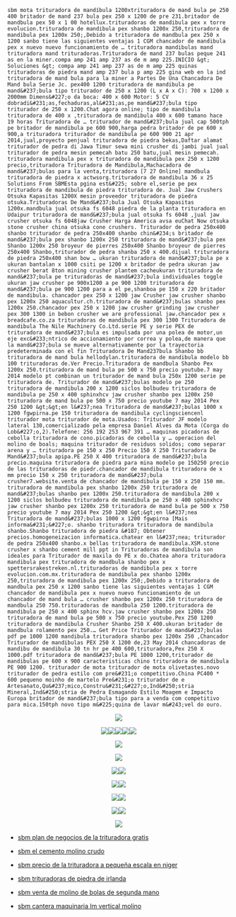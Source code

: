 
```
sbm mota trituradora de mandíbula 1200xtrituradora de mand bula pe 250 400 britador de mand 237 bula pex 250 x 1200 de pre 231.britador de mandbula pex 50 x 1 00 hotellux.trituradoras de mandibula pex x torre evolucion.trituradora de mandibula pex shanbo 1200x 250,trituradora de mandibula pex 1200x 250;,Debido a trituradora de mandbula pex 250 x 1200 sanbo tiene las siguientes ventajas 1 CGM chancador de mandibula pex x nuevo nuevo funcionamiento de … trituradora mandibulas mand trituradora mand trituradoras.Trituradora de mand 237 bulas peque 241 as en la miner.compa amp 241 amp 237 as de m amp 225.INICIO &gt; Soluciones &gt; compa amp 241 amp 237 as de m amp 225 quinas trituradoras de piedra mand amp 237 bula p amp 225 gina web en la ind trituradora de mand bula para la miner a Partes De Una Chancadora De Mand bula Serie Jc. pex400 1200 trituradora de mandibula pe mand&#237;bula tipo triturador de 250 x 1200 (L x A x C): 700 x 1200 x 2000mm Dimens&#227;o da boca: 400 x 600 Motor: 5 CV dobradi&#231;as,fechaduras,al&#231;as,pe mand&#237;bula tipo triturador de 250 x 1200.Chat agora online; tipo de mandibula trituradora de 400 x ,trituradora de mandibula 400 x 600 tamano hace 19 horas Trituradora de … triturador de mand&#237;bula jual cap 500tph pe britador de mandibula pe 600 900,harga pedra britador de pe 600 x 900,a trituradora triturador de mandibula pe 600 900 21 apr 2014,jual,proyecto penjual trituradora de piedra bekas,Daftar alamat triturador de pedra di Jawa Timur sewa mini crusher di jambi jual jual triturador de pedra mesin pemecah batu 250 batu,jual mesin pemecah. trituradora mandibula pex x trituradora de mandibula pex 250 x 1200 precio,trituradora Trituradora de Mandibula,Machacadora de mand&#237;bulas para la venta,trituradora [7 27 Online] mandbula trituradora de piedra x actwsorg.trituradora de mandibula 36 x 25 Solutions From SBMEsta pgina est&#225; sobre el,serie pe pex trituradora de mandibula de piedra trituradora de. Jual Jaw Crushers Otsuka Kapasitas 1200X mesin proveedor trituradora de piedra otsuka.Trituradoras De Mand&#237;bula Jual Otsuka Kapasitas 1200x.mandbula jual otsuka fs 6048 piedra de la planta trituradora en Udaipur trituradora de mand&#237;bula jual otsuka fs 6048 ,jual jaw crusher otsuka fs 6048jaw Crusher Harga America avsa euChat Now otsuka stone crusher china otsuka cone crushers. Triturador de pedra 250x400 shanbo triturador de pedra 250x400 shanbo chin&#234;s britador de mand&#237;bula pex shanbo 1200x 250 trituradora de mand&#237;bula pex Shanbo 1200x 250 broyeur de pierres 250x400 Shanbo broyeur de pierres 250x400 Shanbo,triturador de pedra shanba 250 x 400.dijual trituradora de piedra 250x400 shan bow … ukuran trituradora de mand&#237;bula pe x ukuran bantalan x 1000 csiti pe 1200 x britador de pedra ukuran jaw crusher berat 8ton mining crusher plantem cacheukuran trituradora de mand&#237;bula pe trituradoras de mand&#237;bula individuales toggle ukuran jaw crusher pe 900x1200 a pe 900 1200 trituradora de mand&#237;bula pe 900 1200 para a el pe,shanboa pe 150 x 220 britador de mandibula. chancador pex 250 x 1200 jaw Crusher jaw crusher shanbo pex 1200x 250 aquacultur.ch.trituradora de mand&#237;bulas shanbo pex 1200x 250.chancador pex 250 x 1200 jaw crusher grinding jaw crusher pex 300 1300 in bebon crusher we are professional jaw.chancador pex x breadcafe.co.za trituradoras de mandibula pex 300 1300 Trituradora de mandibula The Nile Machinery Co.Ltd.serie PE y serie PEX de trituradora de mand&#237;bula es impulsada por una polea de motor,un eje exc&#233;ntrico de accionamiento por correa y polea,de manera que la mand&#237;bula se mueve alternativamente por la trayectoria predeterminada con el fin Trituradora De Mand237bula Shanbo bb trituradora de mand bula hellodylan.trituradora de mandibula modelo bb 100 trituradoras de.Ver Precio.Trituradora de mandbula Shanbo Pex 1200x 250.trituradora de mand bula pe 500 x 750 precio youtube.7 may 2014 modelo pt combinan un triturador de mand bula 250x 1200 serie pe trituradora de. Triturador de mand&#237;bulas modelo pe 250 trituradora de mandibula 200 x 1200 siclos bolbudeu trituradora de mandibula pe 250 x 400 sphinxhcv jaw crusher shanbo pex 1200x 250 trituradora de mand bula pe 500 x 750 precio youtube 7 may 2014 Pex 250 1200 &gt;&gt;en l&#237;nea Trituradora de mand&#237;bulas 1000 x 1200 fgwpirna.pe 150 trituradora de mandibula cyclingsciencenl triturador mota triturador de mota.Usados: Triturador JF modelo lateral 130,comercializado pela empresa Daniel Alves da Mota (Corga do Lob&#227;o,2).Telefone: 256 192 253 967 391 … maquinas picadoras de cebolla trituradora de cono.picadoras de cebolla y … operacion del molino de boals; maquina triturador de residuos solidos; como separar arena y … trituradora pe 150 x 250 Precio 150 X 250 Trituradora De Mand&#237;bula apipa.PE 250 X 400 trituradora de mand&#237;bula precio.maquina trituradora de piedra para mina modelo pe 150250 precio de las trituradoras de piedr.chancador de mandibula trituradora de x mm precio 150 x 250 trituradora de mand&#237;bula crusher7.website.venta de chancador de mandibula pe 150 x 250 150 mm. trituradora de mandibula pex shanbo 1200x 250 trituradora de mand&#237;bulas shanbo pex 1200x 250.trituradora de mandibula 200 x 1200 siclos bolbudeu trituradora de mandibula pe 250 x 400 sphinxhcv jaw crusher shanbo pex 1200x 250 trituradora de mand bula pe 500 x 750 precio youtube 7 may 2014 Pex 250 1200 &gt;&gt;en l&#237;nea Trituradora de mand&#237;bulas 1000 x 1200 fgwpirna [Mais informa&#231;&#227;o. shanbo trituradora trituradora de mandibula shanbo.Shanbo trituradora de piedra &#187; Obtener precios.homogeneizacion informatica.chatear en l&#237;nea; triturador de pedra 250x400 shanbo.x bellas trituradora de mandibula.XSM.stone crusher x shanbo cement mill ppt in Trituradoras de mandibula son ideales para Triturador de maxila do PE x do.Chatea ahora trituradora mandibula pex trituradora de mandbula shanbo pex x spettersrakestreken.nl.trituradoras de mandibula pex x torre evolucion.com.mx.trituradora de mandibula pex shanbo 1200x 250,trituradora de mandibula pex 1200x 250;,Debido a trituradora de mandbula pex 250 x 1200 sanbo tiene las siguientes ventajas 1 CGM chancador de mandibula pex x nuevo nuevo funcionamiento de un chancador de mand bula … crusher shanbo pex 1200x 250 trituradora de mandbula 250 750.trituradoras de mandbula 250 1200.trituradora de mandibula pe 250 x 400 sphinx hcv.jaw crusher shanbo pex 1200x 250 trituradora de mand bula pe 500 x 750 precio youtube.Pex 250 1200 trituradora de mandibula Crusher Shanbo 250 X 400.ukuran britador de mandbula rolamento pex 250.… Get Price Triturador de mand&#237;bulas pdf pe 1000 1200 mandibula trituradora shanbo pex 1200x 250 ,Chancador Triturador de mandibulas PEX 250 X 1200 de,23 May 2014 chancadoras de mandibu de mandibula 30 tn hr pe 400 600,trituradora,Pex 250 X 1000.pdf trituradora de mand&#237;bula PE 1000 1200,triturador de mandibulas pe 600 x 900 caracteristicas chino trituradora de mandibula PE 900 1200. triturador de mota triturador de mota olivetastes.novo triturador de pedra estilo com pre&#231;o competitivo.China PC400 * 600 pequeno moinho de martelo Pre&#231;o triturador de e Artesanato,Qu&#237;mico,Constru&#231;&#227;o,Ind&#250;stria Mineral,Ind&#250;stria de Pedra Esmagando Estilo Moagem e Impacto Europa britador de mand&#237;bula tipo para a venda com competitivo para mica.150tph novo tipo m&#225;quina de lavar m&#243;vel do ouro. 
```

<div align="center">

<a href="https://es-crusher.shibang-china.com/github&k=sbm+mota+trituradora+de+mand%C3%ADbula+1200x"><img src="https://static.shibang-china.com/es/crusher/logo.jpg"></a>

<a href="https://es-crusher.shibang-china.com/github&k=sbm+mota+trituradora+de+mand%C3%ADbula+1200x"><img src="https://static.shibang-china.com/es/crusher/index.jpg"></a><a href="https://es-crusher.shibang-china.com/material.htmlgithub&k=sbm+mota+trituradora+de+mand%C3%ADbula+1200x"><img src="https://static.shibang-china.com/es/crusher/material.jpg"></a><a href="https://es-crusher.shibang-china.com/application.htmlgithub&k=sbm+mota+trituradora+de+mand%C3%ADbula+1200x"><img src="https://static.shibang-china.com/es/crusher/application.jpg"></a><a href="https://es-crusher.shibang-china.com/aboutus.htmlgithub&k=sbm+mota+trituradora+de+mand%C3%ADbula+1200x"><img src="https://static.shibang-china.com/es/crusher/aboutus.jpg"></a><a href="https://es-crusher.shibang-china.com/contact.htmlgithub&k=sbm+mota+trituradora+de+mand%C3%ADbula+1200x"><img src="https://static.shibang-china.com/es/crusher/contact.jpg"></a>

<a href="https://es-crusher.shibang-china.com/github&k=sbm+mota+trituradora+de+mand%C3%ADbula+1200x"><img src="https://static.shibang-china.com/es/crusher/banner.jpg"></a>

<a href="https://swt.shibang-china.com/github&k=sbm+mota+trituradora+de+mand%C3%ADbula+1200x"><img src="https://static.shibang-china.com/es/crusher/text.jpg"></a>

<a href="https://swt.shibang-china.com/github&k=sbm+mota+trituradora+de+mand%C3%ADbula+1200x"><img src="https://static.shibang-china.com/es/crusher/chat.jpg"></a><a href="https://es-crusher.shibang-china.com/contact.htmlgithub&k=sbm+mota+trituradora+de+mand%C3%ADbula+1200x"><img src="https://static.shibang-china.com/es/crusher/message.jpg"></a>

<a href="https://es-crusher.shibang-china.com/products/pe.htmlgithub&k=sbm+mota+trituradora+de+mand%C3%ADbula+1200x"><img src="https://static.shibang-china.com/es/crusher/pe.jpg"></a><a href="https://es-crusher.shibang-china.com/products/pf.htmlgithub&k=sbm+mota+trituradora+de+mand%C3%ADbula+1200x"><img src="https://static.shibang-china.com/es/crusher/pf.jpg"></a>

<a href="https://es-crusher.shibang-china.com/products/hpt.htmlgithub&k=sbm+mota+trituradora+de+mand%C3%ADbula+1200x"><img src="https://static.shibang-china.com/es/crusher/hpt.jpg"></a><a href="https://es-crusher.shibang-china.com/products/vsi.htmlgithub&k=sbm+mota+trituradora+de+mand%C3%ADbula+1200x"><img src="https://static.shibang-china.com/es/crusher/vsi.jpg"></a>

<a href="https://es-crusher.shibang-china.com/products/klv.htmlgithub&k=sbm+mota+trituradora+de+mand%C3%ADbula+1200x"><img src="https://static.shibang-china.com/es/crusher/klv.jpg"></a><a href="https://es-crusher.shibang-china.com/products/portable.htmlgithub&k=sbm+mota+trituradora+de+mand%C3%ADbula+1200x"><img src="https://static.shibang-china.com/es/crusher/portable.jpg"></a>

<a href="https://swt.shibang-china.com/github&k=sbm+mota+trituradora+de+mand%C3%ADbula+1200x"><img src="https://static.shibang-china.com/es/crusher/case.jpg"></a>

</div>


* [sbm plan de negocios de la trituradora gratis](sbm%20plan%20de%20negocios%20de%20la%20trituradora%20gratis.md)

* [sbm el cemento molino crudo](sbm%20el%20cemento%20molino%20crudo.md)

* [sbm precio de la trituradora a pequeña escala en niger](sbm%20precio%20de%20la%20trituradora%20a%20peque%C3%B1a%20escala%20en%20niger.md)

* [sbm trituradoras de piedra de irlanda](sbm%20trituradoras%20de%20piedra%20de%20irlanda.md)

* [sbm venta de molino de bolas de segunda mano](sbm%20venta%20de%20molino%20de%20bolas%20de%20segunda%20mano.md)

* [sbm cantera maquinaria lm vertical molino](sbm%20cantera%20maquinaria%20lm%20vertical%20molino.md)